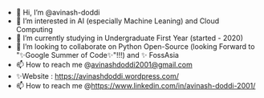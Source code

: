 - 👋 Hi, I’m @avinash-doddi
- 👀 I’m interested in AI (especially Machine Leaning) and Cloud Computing
- 🌱 I’m currently studying in Undergraduate First Year (started - 2020)
- 💞️ I’m looking to collaborate on Python Open-Source (looking Forward to "✨Google Summer of Code✨"!!!) and ✨ FossAsia
- 📫 How to reach me @avinashdoddi2001@gmail.com
- ✨Website : https://avinashdoddi.wordpress.com/
- 📫 How to reach me @https://www.linkedin.com/in/avinash-doddi-2001/

<!---
avinash-doddi/avinash-doddi is a ✨ special ✨ repository because its `README.md` (this file) appears on your GitHub profile.
You can click the Preview link to take a look at your changes.
--->
